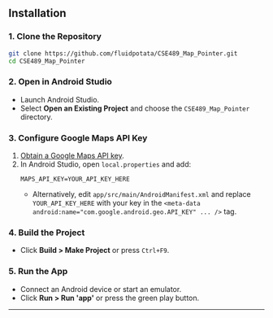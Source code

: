 ## Installation

### 1. Clone the Repository

```bash
git clone https://github.com/fluidpotata/CSE489_Map_Pointer.git
cd CSE489_Map_Pointer
```

### 2. Open in Android Studio

- Launch Android Studio.
- Select **Open an Existing Project** and choose the `CSE489_Map_Pointer` directory.

### 3. Configure Google Maps API Key

1. [Obtain a Google Maps API key](https://developers.google.com/maps/documentation/android-sdk/get-api-key).
2. In Android Studio, open `local.properties` and add:
   ```
   MAPS_API_KEY=YOUR_API_KEY_HERE
   ```
   - Alternatively, edit `app/src/main/AndroidManifest.xml` and replace `YOUR_API_KEY_HERE` with your key in the `<meta-data android:name="com.google.android.geo.API_KEY" ... />` tag.

### 4. Build the Project

- Click **Build > Make Project** or press `Ctrl+F9`.

### 5. Run the App

- Connect an Android device or start an emulator.
- Click **Run > Run 'app'** or press the green play button.

---
